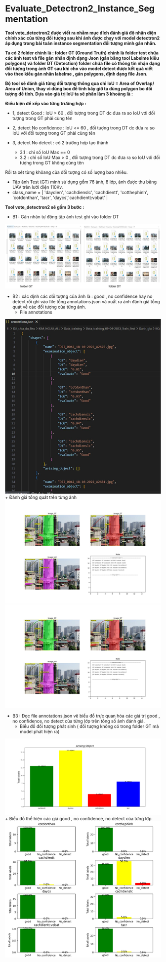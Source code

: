 # Evaluate_Detectron2_Instance_Segmentation
**Tool vote_detectron2 được viết ra nhằm mục đích đánh giá độ nhận diện chính xác của từng đối tượng sau khi ảnh được chạy với model detectron2 áp dụng trong bài toán instance segmentation đối tượng mình gán nhãn.**

**Ta có 2 folder chính là :  folder GT (Ground Truth)  chính là folder test chứa các ảnh test và file gán nhãn định dạng Json (gán bằng tool Labelme kiểu polygons) và folder DT (Detection) folder chứa file có thông tin nhận đạng đối tượng trong ảnh GT sau khi cho vào model detect được kết quả viết vào theo kiểu gán nhãn labelme , gán polygons, định dạng file Json.**

**Bộ tool sẽ đánh giá từng đối tượng thông qua chỉ IoU = Area of Overlap/ Area of Union, thay vì dùng box để tính bây giờ ta dùng polygon bo đối tượng để tính. Dựa vào giá trị IoU ta sẽ phân làm 3 khoảng là :**

**Điều kiện để xếp vào từng trường hợp :**
* 1, detect Good : IoU > 60 , đối tượng trong DT dc đưa ra so IoU với đối tượng trong GT phải cùng tên

* 2, detect No confidence : IoU <= 60 , đối tượng trong DT dc đưa ra so IoU với đối tượng trong GT phải cùng tên

* 3, detect No detect : có 2 trường hợp tạo thành
    - 3.1 : chỉ số IoU Max == 0
    - 3.2 : chỉ số IoU Max > 0 , đối tượng trong DT dc đưa ra so IoU với đối tượng trong GT không cùng tên

Rồi ta xét từng khỏang của đối tượng có số lượng bao nhiêu.
- Tập ảnh Test (GT) mình sử dụng gồm 76  ảnh, 8 lớp, ảnh được thu bằng UAV trên lưới điện 110Kv.
- class_name = | 'daydien', 'cachdienslc', 'cachdientt', 'cotthephinh', 'cotdonthan', 'tacr', 'daycs','cachdientt:vobat' |

**Tool vote_detectron2 sẽ gồm 3 bước :**

* B1 : Gán nhãn tự động tập ảnh test ghi vào folder DT
<img src="./images/3.jpg">

* B2 : xác định các đối tượng của ảnh là : good , no confidence hay no detect rồi ghi vào file tổng annotations.json và xuất ra ảnh đánh giá tổng quát về các đối tượng của từng ảnh.
    + File annotations
<img src="./images/annotations.jpg">
    + Đánh giá tổng quát trên từng ảnh
<img src="./images/draw1.jpg">
<img src="./images/draw1.jpg">

* B3 : Đọc file annotations.json vẽ biểu đồ trực quan hóa các giá trị good , no confidence, no detect của từng lớp trên tổng số ảnh đánh giá.
    + Biểu đồ đối tượng phát sinh ( đối tượng không có trong folder GT mà model phát hiện ra)
<img src="./images/kq2.png">
    + Biểu đồ thể hiện các giá good , no confidence, no detect của từng lớp
<img src="./images/kq11.png">






